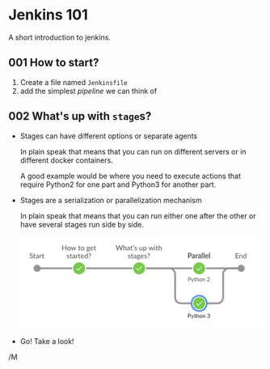 # Jenkins 101

A short introduction to jenkins.

## 001 How to start?

1. Create a file named `Jenkinsfile`
1. add the simplest *pipeline* we can think of

## 002 What's up with `stage`s?

* Stages can have different options or separate agents

    In plain speak that means that you can run on different servers or
    in different docker containers.

    A good example would be where you need to execute actions that require
    Python2 for one part and Python3 for another part.

* Stages are a serialization or parallelization mechanism

    In plain speak that means that you can run either one after the other
    or have several stages run side by side.

    ![Parallel Pipeline](assets/imgs/parallel.png)

* Go! Take a look!

/M
